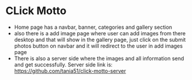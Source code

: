 # CLick Motto

* Home page has a navbar, banner, categories and gallery section
* also there is a add image page where user can add images from there desktop and that will show in the gallery page, just click on the submit photos button on navbar and it will redirect to the user in add images page
* There is also a server side where the images and all information send and get successfully.
Server side link is: https://github.com/tania51/click-motto-server